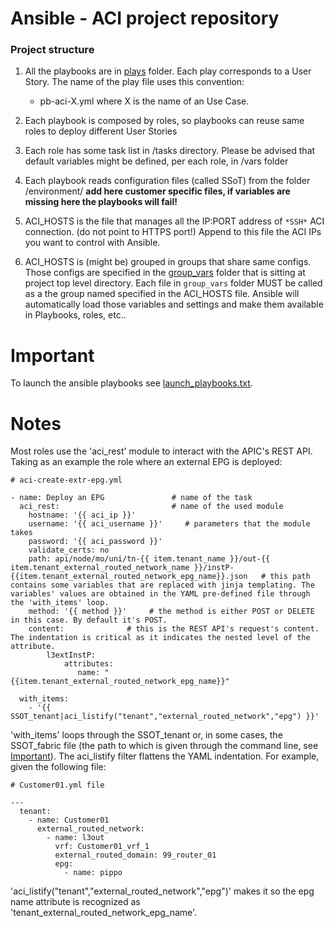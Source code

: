 
# Ansible - ACI project repository


### Project structure

1. All the playbooks are in [plays](./plays) folder. Each play corresponds to a User Story. The name of the play file uses this convention:
    * pb-aci-X.yml  where X is the name of an Use Case.
        
2. Each playbook is composed by roles, so playbooks can reuse same roles to deploy different User Stories
    
3. Each role has some task list in /tasks directory. Please be advised that default variables might be defined, per each role, in /vars folder

4. Each playbook reads configuration files (called SSoT) from the folder /environment/
**add here customer specific files, if variables are missing here the playbooks will fail!**
    
5. ACI_HOSTS is the file that manages all the IP:PORT address of `*SSH*` ACI connection. (do not point to HTTPS port!) 
       Append to this file the ACI IPs you want to control with Ansible.
       
6. ACI_HOSTS is (might be) grouped in groups that share same configs. 
   Those configs are specified in the [group_vars](./group_vars) folder that is sitting at project top level directory. Each file in `group_vars` folder    MUST be called  as a the group named specified in the ACI_HOSTS file. Ansible will automatically load those variables and settings and    make them available in Playbooks, roles, etc..


# Important

To launch the ansible playbooks see [launch_playbooks.txt](./launch_playbooks.txt).


# Notes

Most roles use the 'aci_rest' module to interact with the APIC's REST API. Taking as an example the role where an external EPG is deployed:

```
# aci-create-extr-epg.yml

- name: Deploy an EPG               # name of the task
  aci_rest:                         # name of the used module
    hostname: '{{ aci_ip }}'            
    username: '{{ aci_username }}'     # parameters that the module takes
    password: '{{ aci_password }}'
    validate_certs: no                 
    path: api/node/mo/uni/tn-{{ item.tenant_name }}/out-{{ item.tenant_external_routed_network_name }}/instP-{{item.tenant_external_routed_network_epg_name}}.json   # this path contains some variables that are replaced with jinja templating. The variables' values are obtained in the YAML pre-defined file through the 'with_items' loop.
    method: '{{ method }}'     # the method is either POST or DELETE in this case. By default it's POST.
    content:              # this is the REST API's request's content. The indentation is critical as it indicates the nested level of the attribute.
        l3extInstP:
            attributes:
               name: "{{item.tenant_external_routed_network_epg_name}}"
           
  with_items: 
    - '{{ SSOT_tenant|aci_listify("tenant","external_routed_network","epg") }}'   
```

 'with_items' loops through the SSOT_tenant or, in some cases, the SSOT_fabric file (the path to which is given through the command line, see [Important](#important)). The aci_listify filter flattens the YAML indentation. For example, given the following file:

```
# Customer01.yml file

---
  tenant:
    - name: Customer01
      external_routed_network:
        - name: l3out
          vrf: Customer01_vrf_1
          external_routed_domain: 99_router_01
          epg: 
            - name: pippo
```
'aci_listify("tenant","external_routed_network","epg")' makes it so the epg name attribute is recognized as 'tenant_external_routed_network_epg_name'.
